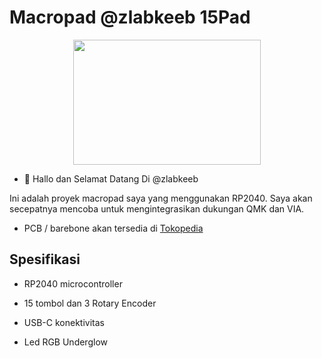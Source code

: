 # Macropad @zlabkeeb 15Pad

<p align="center">
  <img width="300" height="200" src="https://i.imgur.com/E5Ajv0fh.jpeg">
</p>

- 👋 Hallo dan Selamat Datang Di @zlabkeeb

Ini adalah proyek macropad saya yang menggunakan RP2040. Saya akan secepatnya mencoba untuk mengintegrasikan dukungan QMK dan VIA.

- PCB / barebone akan tersedia di [Tokopedia](https://www.tokopedia.com/zahranetid)

## Spesifikasi

- RP2040 microcontroller

- 15 tombol dan 3 Rotary Encoder

- USB-C konektivitas

- Led RGB Underglow
